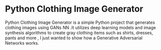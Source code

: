 # Python Clothing Image Generator
Python Clothing Image Generator is a simple Python project that generates clothing images using GANs NN .It utilizes deep learning models and image synthesis algorithms to create gray clothing  items such as shirts, dresses, pants and more , I just wanted to show how a Generative Adversarial Networks works.
